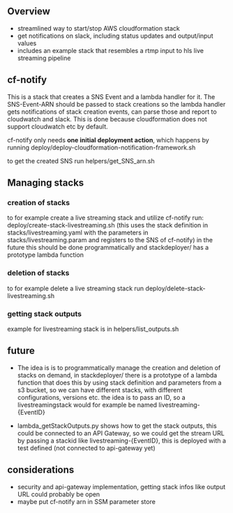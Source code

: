 ## Overview

* streamlined way to start/stop AWS cloudformation stack
* get notifications on slack, including status updates and output/input values
* includes an example stack that resembles a rtmp input to hls live streaming pipeline


## cf-notify
This is a stack that creates a SNS Event and a lambda handler for it.
The SNS-Event-ARN should be passed to stack creations so the lambda handler gets notifications of stack creation events, can parse those and report to cloudwatch and slack. This is done because cloudformation does not support cloudwatch etc by default.

cf-notify only needs **one initial deployment action**, which happens by running deploy/deploy-cloudformation-notification-framework.sh

to get the created SNS run helpers/get_SNS_arn.sh


## Managing stacks

### creation of stacks

to for example create a live streaming stack and utilize cf-notify run: deploy/create-stack-livestreaming.sh
(this uses the stack definition in stacks/livestreaming.yaml with the parameters in stacks/livestreaming.param and registers to the SNS of cf-notify)
in the future this should be done programmatically and stackdeployer/ has a prototype lambda function

### deletion of stacks
to for example delete a live streaming stack run deploy/delete-stack-livestreaming.sh

### getting stack outputs
example for livestreaming stack is in helpers/list_outputs.sh


## future
* The idea is is to programmatically manage the creation and deletion of stacks on demand, in stackdeployer/ there is a prototype of a lambda function that does this by using stack definition and parameters from a s3 bucket, so we can have different stacks, with different configurations, versions etc. the idea is to pass an ID, so a livestreamingstack would for example be named livestreaming-{EventID}

* lambda_getStackOutputs.py shows how to get the stack outputs, this could be connected to an API Gateway, so we could get the stream URL by passing a stackid like livestreaming-{EventID}, this is deployed with a test defined (not connected to api-gateway yet)

## considerations
* security and api-gateway implementation, getting stack infos like output URL could probably be open
* maybe put cf-notify arn in SSM parameter store




